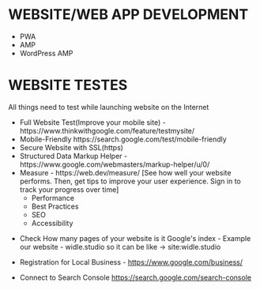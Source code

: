 # WEBSITE/WEB APP DEVELOPMENT
- PWA
- AMP
- WordPress AMP

# WEBSITE TESTES
All things need to test while launching website on the Internet

<ul>
  <li>Full Website Test(Improve your mobile site) - https://www.thinkwithgoogle.com/feature/testmysite/</li>
  <li>Mobile-Friendly https://search.google.com/test/mobile-friendly</li>
  <li>Secure Website with SSL(https)</li>
  <li>Structured Data Markup Helper - https://www.google.com/webmasters/markup-helper/u/0/</li>
  <li>
    Measure - https://web.dev/measure/ [See how well your website performs. Then, get tips to improve your user experience. Sign in to track your progress over time]
    <ul>
      <li>Performance</li>
      <li>Best Practices</li>
      <li>SEO</li>
      <li>Accessibility</li>
    </ul>
  </li>
</ul>

- Check How many pages of your website is it Google's index - Example our website - widle.studio so it can be like -> site:widle.studio

- Registration for Local Business - https://www.google.com/business/

- Connect to Search Console https://search.google.com/search-console
